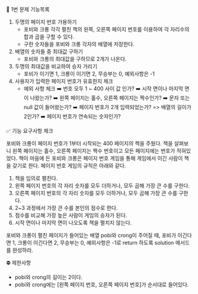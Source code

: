 📝 1번 문제 기능목록

1. 두명의 페이지 번호 가용하기
    - 포비와 크롱 각각 펼친 책의 왼쪽, 오른쪽 페이지 번호를 이용하여 각 자리수의 합과 곱을 구할 수 있다.
    - 구한 숫자들을 포비와 크롱 각자의 배열에 저장한다.
2. 배열의 숫자들 중 최대값 구하기
    - 포비와 크롱의 최대값을 구하므로 2개가 나온다.
3. 두명의 최대값을 비교하여 승자 가리기
    - 포비가 이기면 1, 크롱이 이기면 2, 무승부는 0, 예외사항은 -1
4. 사용자가 입력한 페이지 번호가 유효한지 체크 
    - 예외 사항 체크
        ➡️ 번호 모두 1 ~ 400 사이 값 인가?
        ➡️ 시작 면이나 마지막 면이 나왔는가?
        ➡️ 왼쪽 페이지는 홀수, 오른쪽 페이지는 짝수인가?
        ➡️ 문자 또는 null 값이 들어왔는가?
        ➡️ 페이지 번호가 2개 입력되었는가? => 배열의 길이가 2인가?
        ➡️ 페이지 번호가 연속되는 숫자인가?


✅ 기능 요구사항 체크

포비와 크롱이 페이지 번호가 1부터 시작되는 400 페이지의 책을 주웠다. 책을 살펴보니 왼쪽 페이지는 홀수, 오른쪽 페이지는 짝수 번호이고 모든 페이지에는 번호가 적혀있었다. 책이 마음에 든 포비와 크롱은 페이지 번호 게임을 통해 게임에서 이긴 사람이 책을 갖기로 한다. 페이지 번호 게임의 규칙은 아래와 같다.

1. 책을 임의로 펼친다.
2. 왼쪽 페이지 번호의 각 자리 숫자를 모두 더하거나, 모두 곱해 가장 큰 수를 구한다.
3. 오른쪽 페이지 번호의 각 자리 숫자를 모두 더하거나, 모두 곱해 가장 큰 수를 구한다.
4. 2~3 과정에서 가장 큰 수를 본인의 점수로 한다.
5. 점수를 비교해 가장 높은 사람이 게임의 승자가 된다.
6. 시작 면이나 마지막 면이 나오도록 책을 펼치지 않는다.

포비와 크롱이 펼친 페이지가 들어있는 배열 pobi와 crong이 주어질 때, 포비가 이긴다면 1, 크롱이 이긴다면 2, 무승부는 0, 예외사항은 -1로 return 하도록 solution 메서드를 완성하라.


⛔️ 제한사항

- pobi와 crong의 길이는 2이다.
- pobi와 crong에는 [왼쪽 페이지 번호, 오른쪽 페이지 번호]가 순서대로 들어있다.